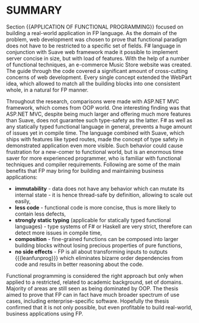 SUMMARY
=======

Section {{APPLICATION OF FUNCTIONAL PROGRAMMING}} focused on building a real-world application in FP language.
As the domain of the problem, web development was chosen to prove that functional paradigm does not have to be restricted to a specific set of fields.
F# language in conjunction with Suave web framework made it possible to implement server concise in size, but with load of features.
With the help of a number of functional techniques, an e-commerce Music Store website was created.
The guide through the code covered a significant amount of cross-cutting concerns of web development.
Every single concept extended the WebPart idea, which allowed to match all the building blocks into one consistent whole, in a natural for FP manner.

Throughout the research, comparisons were made with ASP.NET MVC framework, which comes from OOP world.
One interesting finding was that ASP.NET MVC, despite being much larger and offering much more features than Suave, does not guarantee such type-safety as the latter.
F# as well as any statically typed functional language in general, prevents a huge amount of issues yet in compile time.
The language combined with Suave, which ships with features like typed routes, made the concept of type safety in demonstrated application even more visible.
Such behavior could cause frustration for a new-comer to functional world, but is an enormous time saver for more experienced programmer, who is familiar with functional techniques and compiler requirements.
Following are some of the main benefits that FP may bring for building and maintaining business applications:

* **immutability** - data does not have any behavior which can mutate its internal state - it is hence thread-safe by definition, allowing to scale out easily,
* **less code** - functional code is more concise, thus is more likely to contain less defects,
* **strongly static typing** (applicable for statically typed functional languages) - type systems of F# or Haskell are very strict, therefore can detect more issues in compile time,
* **composition** - fine-grained functions can be composed into larger building blocks without losing precious properties of pure functions,
* **no side effects** - FP is all about transforming inputs to outputs {{{leanfunprog}}} which eliminates bizarre order dependencies from code and results in better reasoning about the code.

Functional programming is considered the right approach but only when applied to a restricted, related to academic background, set of domains.
Majority of areas are still seen as being dominated by OOP.
The thesis aimed to prove that FP can in fact have much broader spectrum of use cases, including enterprise-specific software.
Hopefully the thesis confirmed that it is not only possible, but even profitable to build real-world, business applications using FP.